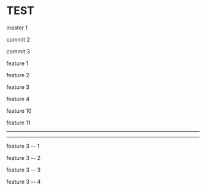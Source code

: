 # TEST

master 1

commit 2

commit 3


feature 1 

feature 2

feature 3

feature 4

feature 10

feature 11

------------------------------------------------------------------------

------------------------------------------------------------------------

feature 3 -- 1

feature 3 -- 2

feature 3 -- 3

feature 3 -- 4
